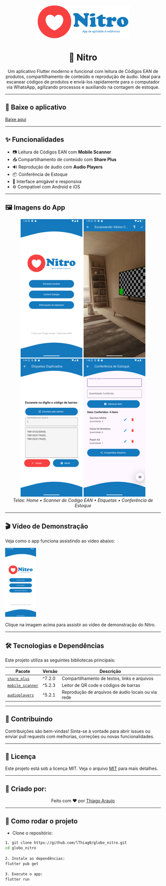 <p align="center">
  <img src="/assets/image/globoNitro.png" alt="Logo do Projeto Nitro" width="300"/>
</p>

<h1 align="center">📱 Nitro</h1>

<p align="center">
  Um aplicativo Flutter moderno e funcional com leitura de Códigos EAN de produtos, compartilhamento de conteúdo e reprodução de áudio. Ideal para escanear códigos de produtos e enviá-los rapidamente para o computador via WhatsApp, agilizando processos e auxiliando na contagem de estoque.
</p>

---

## 📱 Baixe o aplicativo

<a href="https://github.com/lThiag0/globo_nitro/releases/download/v1.0.0/nitro.apk">Baixe aqui</a>

---

## ✨ Funcionalidades

- 📷 Leitura de Códigos EAN com **Mobile Scanner**
- 📤 Compartilhamento de conteúdo com **Share Plus**
- 🔊 Reprodução de áudio com **Audio Players**
- 📦 Conferência de Estoque
- 🧭 Interface amigável e responsiva
- ⚙️ Compatível com Android e iOS

---

## 🖼️ Imagens do App

<p align="center">
  <img src="assets/screenshots/home.png" alt="Tela Inicial" width="200"/>
  <img src="assets/screenshots/ean_scanner.png" alt="Leitor de Codigo EAN" width="200"/>
  <img src="assets/screenshots/etiquetas.png" alt="Etiquetas" width="200"/>
  <img src="assets/screenshots/estoque.png" alt="Tela de Conferência de Estoque" width="200"/>
  <br/>
  <em>Telas: Home       •       Scanner de Codigo EAN       •       Etiquetas       •       Conferência de Estoque</em>
</p>

---

## 🎬 Vídeo de Demonstração

Veja como o app funciona assistindo ao vídeo abaixo:

<a href="assets/screenshots/videonitro.mp4" target="_blank">
  <img src="assets/screenshots/home.png" alt="Demonstração do Nitro app" width="100"/>
</a>

Clique na imagem acima para assistir ao vídeo de demonstração do Nitro.

---

## 🛠️ Tecnologias e Dependências

Este projeto utiliza as seguintes bibliotecas principais:

| Pacote | Versão | Descrição |
|--------|--------|-----------|
| [`share_plus`](https://pub.dev/packages/share_plus) | ^7.2.0 | Compartilhamento de textos, links e arquivos |
| [`mobile_scanner`](https://pub.dev/packages/mobile_scanner) | ^5.2.3 | Leitor de QR code e códigos de barras |
| [`audioplayers`](https://pub.dev/packages/audioplayers) | ^5.2.1 | Reprodução de arquivos de áudio locais ou via rede |

---

## 🤝 Contribuindo
Contribuições são bem-vindas! Sinta-se à vontade para abrir issues ou enviar pull requests com melhorias, correções ou novas funcionalidades.

---

## 📄 Licença
Este projeto está sob a licença MIT. Veja o arquivo [MIT](./LICENSE) para mais detalhes.

---

## 🦸 Criado por:
<p align="center"> Feito com ❤️ por <a href="https://www.linkedin.com/in/thiago-araujo-furtado/">Thiago Araujo</a> </p>

---

## 🚀 Como rodar o projeto

- Clone o repositório:

```bash
1. git clone https://github.com/lThiag0/globo_nitro.git
cd globo_nitro

2. Instale as dependências:
flutter pub get

3. Execute o app:
flutter run
